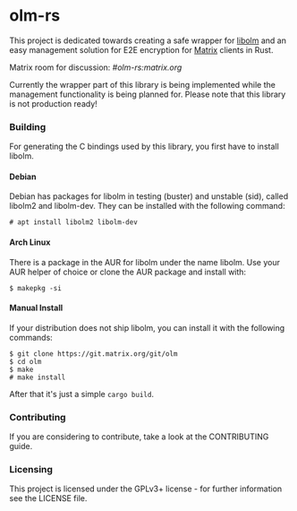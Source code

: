 # olm-rs

This project is dedicated towards creating a safe wrapper for [libolm](https://git.matrix.org/git/olm/about/) and an easy management solution for E2E encryption for [Matrix](https://matrix.org/) clients in Rust.

Matrix room for discussion: *#olm-rs:matrix.org*

Currently the wrapper part of this library is being implemented while the management functionality is being planned for. Please note that this library is not production ready!

### Building

For generating the C bindings used by this library, you first have to install libolm.

#### Debian

Debian has packages for libolm in testing (buster) and unstable (sid), called libolm2 and libolm-dev.
They can be installed with the following command:

`# apt install libolm2 libolm-dev`

#### Arch Linux

There is a package in the AUR for libolm under the name libolm. Use your AUR helper of choice or clone
the AUR package and install with:

`$ makepkg -si`

#### Manual Install

If your distribution does not ship libolm, you can install it with the following commands:

```
$ git clone https://git.matrix.org/git/olm
$ cd olm
$ make
# make install
```

After that it's just a simple `cargo build`.

### Contributing
If you are considering to contribute, take a look at the CONTRIBUTING guide.

### Licensing
This project is licensed under the GPLv3+ license - for further information see the LICENSE file.
